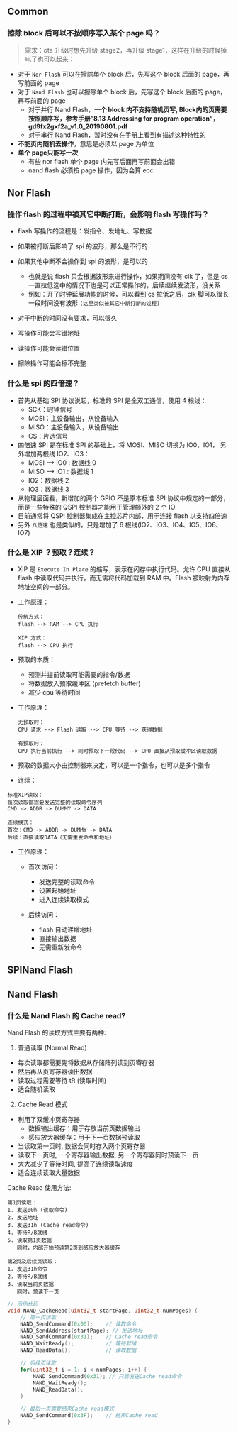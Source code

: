 

## Common

### 擦除 block 后可以不按顺序写入某个 page 吗？
>  需求：ota 升级时想先升级 stage2，再升级 stage1，这样在升级的时候掉电了也可以起来；

- 对于 `Nor Flash` 可以在擦除单个 block 后，先写这个 block 后面的 page，再写前面的 page
- 对于 `Nand Flash` 也可以擦除单个 block 后，先写这个 block 后面的 page，再写前面的 page
	- 对于并行 Nand Flash，**一个 block 内不支持随机页写, Block内的页需要按照顺序写，参考手册”8.13 Addressing for program operation“， gd9fx2gxf2a_v1.0_20190801.pdf**
	- 对于串行 Nand Flash，暂时没有在手册上看到有描述这种特性的
- **不能页内随机去操作**，意思是必须以 page 为单位
- **单个 page只能写一次**
	- 有些 nor flash 单个 page 内先写后面再写前面会出错 
	- nand flash 必须按 page 操作，因为会算 ecc


## Nor Flash

###  操作 flash 的过程中被其它中断打断，会影响 flash 写操作吗？
- flash 写操作的流程是：发指令、发地址、写数据
- 如果被打断后影响了 spi 的波形，那么是不行的
- 如果其他中断不会操作到 spi 的波形，是可以的
	- 也就是说 flash 只会根据波形来进行操作，如果期间没有 clk 了，但是 cs 一直拉低选中的情况下也是可以正常操作的，后续继续发波形，没关系
	- 例如：开了时钟延展功能的时候，可以看到 cs 拉低之后，clk 脚可以很长一段时间没有波形 `(这里类似被其它中断打断的过程)` 


- 对于中断的时间没有要求，可以很久
- 写操作可能会写错地址
- 读操作可能会读错位置
- 擦除操作可能会擦不完整 

### 什么是 spi 的四倍速？
- 首先从基础 SPI 协议说起，标准的 SPI 是全双工通信，使用 4 根线：
	- SCK：时钟信号
	- MOSI：主设备输出，从设备输入
	- MISO：主设备输入，从设备输出
	- CS：片选信号
- 四倍速 SPI 是在标准 SPI 的基础上，将 MOSI、MISO 切换为 IO0、IO1， 另外增加两根线	IO2、IO3：	
	- MOSI --> IO0 : 数据线 0
	- MISO --> IO1 : 数据线 1
	- IO2：数据线 2
	- IO3：数据线 3
- 从物理层面看，新增加的两个 GPIO 不是原本标准 SPI 协议中规定的一部分，而是一些特殊的 QSPI 控制器才能用于管理额外的 2 个 IO
- 目前通常将 QSPI 控制器集成在主控芯片内部，用于连接 flash 以支持四倍速
- 另外 `八倍速` 也是类似的，只是增加了 6 根线(IO2、IO3、IO4、IO5、IO6、IO7)


### 什么是 XIP ？预取？连续？

- XIP 是 `Execute In Place` 的缩写，表示在闪存中执行代码。允许 CPU 直接从 flash 中读取代码并执行，而无需将代码加载到 RAM 中。Flash 被映射为内存地址空间的一部分。
- 工作原理：
  ```
  传统方式：
  flash --> RAM --> CPU 执行

  XIP 方式：
  flash --> CPU 执行
  ```

- 预取的本质：
	- 预测并提前读取可能需要的指令/数据
	- 将数据放入预取缓冲区 (prefetch buffer)
	- 减少 cpu 等待时间
- 工作原理：
  ```
  无预取时：
  CPU 请求 --> Flash 读取 --> CPU 等待 --> 获得数据

  有预取时：
  CPU 执行当前执行 --> 同时预取下一段代码 --> CPU 直接从预取缓冲区读取数据
  ```
- 预取的数据大小由控制器来决定，可以是一个指令，也可以是多个指令

- 连续：
```
标准XIP读取：
每次读取都需要发送完整的读取命令序列
CMD -> ADDR -> DUMMY -> DATA

连续模式：
首次：CMD -> ADDR -> DUMMY -> DATA
后续：直接读取DATA（无需重发命令和地址）
```
- 工作原理：
	- 首次访问：
    	- 发送完整的读取命令
    	- 设置起始地址
    	- 进入连续读取模式

	- 后续访问：
		- flash 自动递增地址
		- 直接输出数据
		- 无需重新发命令



## SPINand Flash




## Nand Flash

### 什么是 Nand Flash 的 Cache read?

Nand Flash 的读取方式主要有两种:

1. 普通读取 (Normal Read)
- 每次读取都需要先将数据从存储阵列读到页寄存器
- 然后再从页寄存器读出数据
- 读取过程需要等待 tR (读取时间)
- 适合随机读取

2. Cache Read 模式
- 利用了双缓冲页寄存器
	- 数据输出缓存：用于存放当前页数据输出
	- 感应放大器缓存：用于下一页数据预读取
- 当读取第一页时, 数据会同时存入两个页寄存器
- 读取下一页时, 一个寄存器输出数据, 另一个寄存器同时预读下一页
- 大大减少了等待时间, 提高了连续读取速度
- 适合连续读取大量数据

Cache Read 使用方法:
```
第1页读取：
1. 发送00h (读取命令)
2. 发送地址
3. 发送31h (Cache read命令)
4. 等待R/B就绪
5. 读取第1页数据
   同时，内部开始预读第2页到感应放大器缓存

第2页及后续页读取：
1. 发送31h命令
2. 等待R/B就绪
3. 读取当前页数据
   同时，预读下一页
```

```c
// 示例代码
void NAND_CacheRead(uint32_t startPage, uint32_t numPages) {
    // 第一页读取
    NAND_SendCommand(0x00);    // 读取命令
    NAND_SendAddress(startPage); // 发送地址
    NAND_SendCommand(0x31);    // Cache read命令
    NAND_WaitReady();          // 等待就绪
    NAND_ReadData();           // 读取数据

    // 后续页读取
    for(uint32_t i = 1; i < numPages; i++) {
        NAND_SendCommand(0x31); // 只需发送Cache read命令
        NAND_WaitReady();
        NAND_ReadData();
    }

    // 最后一页需要结束Cache read模式
    NAND_SendCommand(0x3F);    // 结束Cache read
}
```

